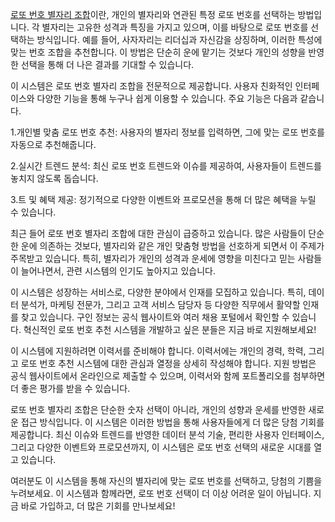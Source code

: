 <p><a href="https://freetto.net/">로또 번호 별자리 조합</a>이란, 개인의 별자리와 연관된 특정 로또 번호를 선택하는 방법입니다. 각 별자리는 고유한 성격과 특징을 가지고 있으며, 이를 바탕으로 로또 번호를 선택하는 방식입니다. 예를 들어, 사자자리는 리더십과 자신감을 상징하며, 이러한 특성에 맞는 번호 조합을 추천합니다. 이 방법은 단순히 운에 맡기는 것보다 개인의 성향을 반영한 선택을 통해 더 나은 결과를 기대할 수 있습니다.</p>

<p>이 시스템은 로또 번호 별자리 조합을 전문적으로 제공합니다. 사용자 친화적인 인터페이스와 다양한 기능을 통해 누구나 쉽게 이용할 수 있습니다. 주요 기능은 다음과 같습니다.</p>

<p>1.개인별 맞춤 로또 번호 추천: 사용자의 별자리 정보를 입력하면, 그에 맞는 로또 번호를 자동으로 추천해줍니다.</p>
<p>2.실시간 트렌드 분석: 최신 로또 번호 트렌드와 이슈를 제공하여, 사용자들이 트렌드를 놓치지 않도록 돕습니다.</p>
<p>3.트 및 혜택 제공: 정기적으로 다양한 이벤트와 프로모션을 통해 더 많은 혜택을 누릴 수 있습니다.</p>

<p>최근 들어 로또 번호 별자리 조합에 대한 관심이 급증하고 있습니다. 많은 사람들이 단순한 운에 의존하는 것보다, 별자리와 같은 개인 맞춤형 방법을 선호하게 되면서 이 주제가 주목받고 있습니다. 특히, 별자리가 개인의 성격과 운세에 영향을 미친다고 믿는 사람들이 늘어나면서, 관련 시스템의 인기도 높아지고 있습니다.</p>

<p>이 시스템은 성장하는 서비스로, 다양한 분야에서 인재를 모집하고 있습니다. 특히, 데이터 분석가, 마케팅 전문가, 그리고 고객 서비스 담당자 등 다양한 직무에서 활약할 인재를 찾고 있습니다. 구인 정보는 공식 웹사이트와 여러 채용 포털에서 확인할 수 있습니다. 혁신적인 로또 번호 추천 시스템을 개발하고 싶은 분들은 지금 바로 지원해보세요!</p>

<p>이 시스템에 지원하려면 이력서를 준비해야 합니다. 이력서에는 개인의 경력, 학력, 그리고 로또 번호 추천 시스템에 대한 관심과 열정을 상세히 작성해야 합니다. 지원 방법은 공식 웹사이트에서 온라인으로 제출할 수 있으며, 이력서와 함께 포트폴리오를 첨부하면 더 좋은 평가를 받을 수 있습니다.</p>

<p>로또 번호 별자리 조합은 단순한 숫자 선택이 아니라, 개인의 성향과 운세를 반영한 새로운 접근 방식입니다. 이 시스템은 이러한 방법을 통해 사용자들에게 더 많은 당첨 기회를 제공합니다. 최신 이슈와 트렌드를 반영한 데이터 분석 기술, 편리한 사용자 인터페이스, 그리고 다양한 이벤트와 프로모션까지, 이 시스템은 로또 번호 선택의 새로운 시대를 열고 있습니다.</p>

<p>여러분도 이 시스템을 통해 자신의 별자리에 맞는 로또 번호를 선택하고, 당첨의 기쁨을 누려보세요. 이 시스템과 함께라면, 로또 번호 선택이 더 이상 어려운 일이 아닙니다. 지금 바로 가입하고, 더 많은 기회를 만나보세요!</p>
